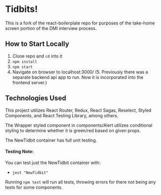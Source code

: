 # Tidbits!

This is a fork of the react-boilerplate repo for purposes of the take-home screen portion of the DMI interview process.

## How to Start Locally
1. Clone repo and `cd` into it
2. `npm install`
3. `npm start`
4. Navigate on browser to localhost:3000/
(5. Previously there was a separate backend api app to run. Now it is incorporated into the frontend server.)

## Technologies Used
This project utilizes React Router, Redux, React Sagas, Reselect, Styled Components, and React Testing Library, among others.

The Wrapper styled component in components/Alert utilizes conditional styling to determine whether it is green/red based on given props.

The NewTidbit container has full unit testing.

#### Testing Note:
You can test just the NewTidbit container with:

* `jest "NewTidbit"`

Running `npm test` will run all tests, throwing errors for there not being any tests for some components. 
